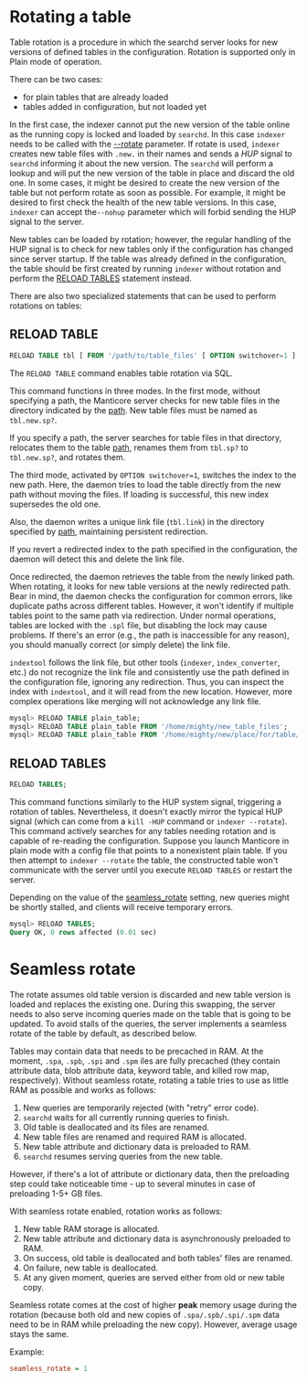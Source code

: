 # Rotating a table

Table rotation is a procedure in which the searchd server looks for new versions of defined tables in the configuration. Rotation is supported only in Plain mode of operation.

There can be two cases:

* for plain tables that are already loaded
* tables added in configuration, but not loaded yet

In the first case, the indexer cannot put the new version of the table online as the running copy is locked and loaded by `searchd`. In this case `indexer` needs to be called with the [--rotate](../../Data_creation_and_modification/Adding_data_from_external_storages/Plain_tables_creation.md#Indexer-command-line-arguments) parameter. If rotate is used, `indexer` creates new table files with `.new.` in their names and sends a *HUP* signal to `searchd` informing it about the new version. The `searchd` will perform a lookup and will put the new version of the table in place and discard the old one. In some cases, it might be desired to create the new version of the table but not perform rotate as soon as possible. For example, it might be desired to first check the health of the new table versions. In this case,  `indexer` can accept the`--nohup` parameter which will forbid sending the HUP signal to the server.

New tables can be loaded by rotation; however, the regular handling of the HUP signal is to check for new tables only if the configuration has changed since server startup. If the table was already defined in the configuration, the table should be first created by running `indexer` without rotation and perform the [RELOAD TABLES](../../Data_creation_and_modification/Adding_data_from_external_storages/Rotating_a_table.md#RELOAD-TABLES) statement instead.

There are also two specialized statements that can be used to perform rotations on tables:

## RELOAD TABLE

```sql
RELOAD TABLE tbl [ FROM '/path/to/table_files' [ OPTION switchover=1 ] ];
```

The `RELOAD TABLE` command enables table rotation via SQL.

This command functions in three modes. In the first mode, without specifying a path, the Manticore server checks for new table files in the directory indicated by the [path](../../Creating_a_table/Local_tables/Plain_and_real-time_table_settings.md#path). New table files must be named as `tbl.new.sp?`.

If you specify a path, the server searches for table files in that directory, relocates them to the table [path](../../Creating_a_table/Local_tables/Plain_and_real-time_table_settings.md#path), renames them from `tbl.sp?` to `tbl.new.sp?`, and rotates them.

The third mode, activated by `OPTION switchover=1`, switches the index to the new path. Here, the daemon tries to load the table directly from the new path without moving the files. If loading is successful, this new index supersedes the old one.

Also, the daemon writes a unique link file (`tbl.link`) in the directory specified by [path](../../Creating_a_table/Local_tables/Plain_and_real-time_table_settings.md#path), maintaining persistent redirection.

If you revert a redirected index to the path specified in the configuration, the daemon will detect this and delete the link file.

Once redirected, the daemon retrieves the table from the newly linked path. When rotating, it looks for new table versions at the newly redirected path. Bear in mind, the daemon checks the configuration for common errors, like duplicate paths across different tables. However, it won't identify if multiple tables point to the same path via redirection. Under normal operations, tables are locked with the `.spl` file, but disabling the lock may cause problems. If there's an error (e.g., the path is inaccessible for any reason), you should manually correct (or simply delete) the link file.

`indextool` follows the link file, but other tools (`indexer`, `index_converter`, etc.) do not recognize the link file and consistently use the path defined in the configuration file, ignoring any redirection. Thus, you can inspect the index with `indextool`, and it will read from the new location. However, more complex operations like merging will not acknowledge any link file.

```sql
mysql> RELOAD TABLE plain_table;
mysql> RELOAD TABLE plain_table FROM '/home/mighty/new_table_files';
mysql> RELOAD TABLE plain_table FROM '/home/mighty/new/place/for/table/table_files' OPTION switchover=1;
```

## RELOAD TABLES

```sql
RELOAD TABLES;
```

This command functions similarly to the HUP system signal, triggering a rotation of tables. Nevertheless, it doesn't exactly mirror the typical HUP signal (which can come from a `kill -HUP` command or `indexer --rotate`). This command actively searches for any tables needing rotation and is capable of re-reading the configuration. Suppose you launch Manticore in plain mode with a config file that points to a nonexistent plain table. If you then attempt to `indexer --rotate` the table, the constructed table won't communicate with the server until you execute `RELOAD TABLES` or restart the server.

Depending on the value of the [seamless_rotate](../../Server_settings/Searchd.md#seamless_rotate) setting, new queries might be shortly stalled, and clients will receive temporary errors.

```sql
mysql> RELOAD TABLES;
Query OK, 0 rows affected (0.01 sec)
```

# Seamless rotate

The rotate assumes old table version is discarded and new table version is loaded and replaces the existing one. During this swapping, the server needs to also serve incoming queries made on the table that is going to be updated. To avoid stalls of the queries, the server implements a seamless rotate of the table by default, as described below.

Tables may contain data that needs to be precached in RAM. At the moment, `.spa`, `.spb`, `.spi` and `.spm` iles are fully precached (they contain attribute data, blob attribute data, keyword table, and killed row map, respectively). Without seamless rotate, rotating a table tries to use as little RAM as possible and works as follows:

1. New queries are temporarily rejected (with "retry" error code).
2. `searchd` waits for all currently running queries to finish.
3. Old table is deallocated and its files are renamed.
4. New table files are renamed and required RAM is allocated.
5. New table attribute and dictionary data is preloaded to RAM.
6. `searchd` resumes serving queries from the new table.

However, if there's a lot of attribute or dictionary data, then the preloading step could take noticeable time - up to several minutes in case of preloading 1-5+ GB files.

With seamless rotate enabled, rotation works as follows:

1. New table RAM storage is allocated.
2. New table attribute and dictionary data is asynchronously preloaded to RAM.
3. On success, old table is deallocated and both tables' files are renamed.
4. On failure, new table is deallocated.
5. At any given moment, queries are served either from old or new table copy.

Seamless rotate comes at the cost of higher **peak** memory usage during the rotation (because both old and new copies of `.spa/.spb/.spi/.spm` data need to be in RAM while preloading the new copy). However, average usage stays the same.

Example:

```ini
seamless_rotate = 1
```
<!-- proofread -->
